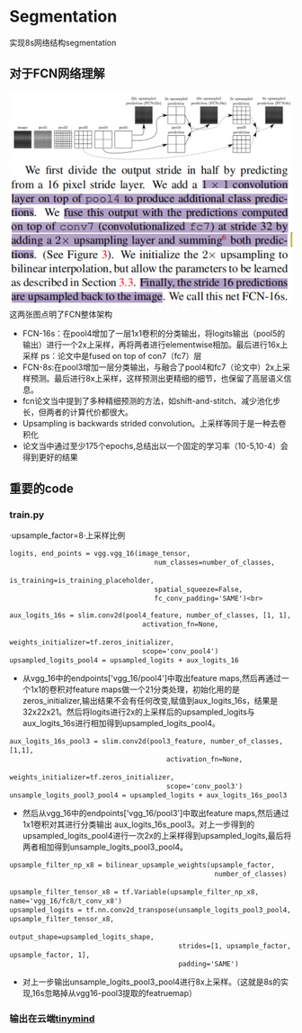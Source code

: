 # Segmentation<br>
实现8s网络结构segmentation
## 对于FCN网络理解<br>
![](https://github.com/Neilyooo/Segmentation/blob/master/fcn.png)<br>
![](https://github.com/Neilyooo/Segmentation/blob/master/fcn-16s.png)<br>
这两张图点明了FCN整体架构<br>
* FCN-16s：在pool4增加了一层1x1卷积的分类输出，将logits输出（pool5的输出）进行一个2x上采样，再将两者进行elementwise相加。最后进行16x上采样
ps：论文中是fused on top of con7（fc7）层<br>
* FCN-8s:在pool3增加一层分类输出，与融合了pool4和fc7（论文中）2x上采样预测。最后进行8x上采样，这样预测出更精细的细节，也保留了高层语义信息。<br>
* fcn论文当中提到了多种精细预测的方法，如shift-and-stitch、减少池化步长，但两者的计算代价都很大。<br>
* Upsampling is backwards strided convolution。上采样等同于是一种去卷积化<br>
* 论文当中通过至少175个epochs,总结出以一个固定的学习率（10-5,10-4）会得到更好的结果
## 重要的code
### train.py
·upsample_factor=8·上采样比例<br>
```
logits, end_points = vgg.vgg_16(image_tensor,
                                    num_classes=number_of_classes,
                                    is_training=is_training_placeholder,
                                    spatial_squeeze=False,
                                    fc_conv_padding='SAME')<br>
```
```
aux_logits_16s = slim.conv2d(pool4_feature, number_of_classes, [1, 1],
                                 activation_fn=None,
                                 weights_initializer=tf.zeros_initializer,
                                 scope='conv_pool4')
upsampled_logits_pool4 = upsampled_logits + aux_logits_16                                 
```
* 从vgg_16中的endpoints['vgg_16/pool4']中取出feature maps,然后再通过一个1x1的卷积对feature maps做一个21分类处理，初始化用的是zeros_initializer,输出结果不会有任何改变,赋值到aux_logits_16s，结果是32x22x21。然后将logits进行2x的上采样后的upsampled_logits与aux_logits_16s进行相加得到upsampled_logits_pool4。<br>
```
aux_logits_16s_pool3 = slim.conv2d(pool3_feature, number_of_classes,[1,1],
                                       activation_fn=None,
                                       weights_initializer=tf.zeros_initializer,
                                       scope='conv_pool3')
unsample_logits_pool3_pool4 = upsampled_logits + aux_logits_16s_pool3                                       
```
* 然后从vgg_16中的endpoints['vgg_16/pool3']中取出feature maps,然后通过1x1卷积对其进行分类输出 aux_logits_16s_pool3。对上一步得到的upsampled_logits_pool4进行一次2x的上采样得到upsampled_logits,最后将两者相加得到unsample_logits_pool3_pool4。
```
upsample_filter_np_x8 = bilinear_upsample_weights(upsample_factor,
                                                   number_of_classes)

upsample_filter_tensor_x8 = tf.Variable(upsample_filter_np_x8, name='vgg_16/fc8/t_conv_x8')
upsampled_logits = tf.nn.conv2d_transpose(unsample_logits_pool3_pool4, upsample_filter_tensor_x8,
                                          output_shape=upsampled_logits_shape,
                                          strides=[1, upsample_factor, upsample_factor, 1],
                                          padding='SAME')
```
* 对上一步输出unsample_logits_pool3_pool4进行8x上采样。（这就是8s的实现,16s忽略掉从vgg16-pool3提取的featruemap）


### 输出在云端[tinymind](https://www.tinymind.com/executions/kd0r0gwz "LipGallagher")
